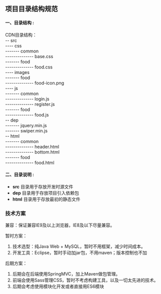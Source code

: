 ## 项目目录结构规范
#### 一、目录结构 :
CDN目录结构：  
-- src  
---- css  
------- common   
-------------- base.css   
------- food  
-------------- food.css   
---- images  
------- food  
-------------- food-icon.png   
---- js  
------- common  
-------------- login.js  
-------------- register.js  
------- food  
-------------- food.js   
-- dep  
------- jquery.min.js  
------- swiper.min.js  
-- html  
------- common    
-------------- header.html  
-------------- bottom.html  
------- food  
-------------- food.html  

#### 二、目录说明 :   
* **src** 目录用于存放开发时源文件
* **dep** 目录用于存放项目引入依赖包
* **html** 目录用于存放最初的静态文件

### 技术方案
兼容：保证兼容IE9及以上浏览器，IE8及以下尽量兼容。

暂时方案：  
1. 技术选型：纯Java Web + MySQL，暂时不用框架，减少时间成本。  
2. 开发工具：Eclipse，暂时手动加jar包，不用maven；版本控制也不加

后期方案：  
1. 后期会在后端使用SpringMVC，加上Maven做包管理。  
2. 前端会使用Sass管理CSS，暂时不考虑构建工具，以及一切太先进的技术。  
3. 后期会考虑使用模块化开发或者直接用ES6模块